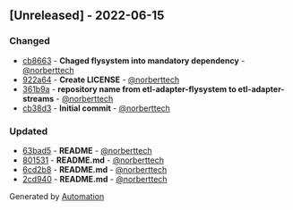 ## [Unreleased] - 2022-06-15

### Changed
- [cb8663](https://github.com/flow-php/etl-adapter-streams/commit/cb86632700d8b6e98d3f5c8a0c4bda8b608e4ce8) - **Chaged flysystem into mandatory dependency** - [@norberttech](https://github.com/norberttech)
- [922a64](https://github.com/flow-php/etl-adapter-streams/commit/922a640b8333e3fb91a767ad2ff6da99ea0df679) - **Create LICENSE** - [@norberttech](https://github.com/norberttech)
- [361b9a](https://github.com/flow-php/etl-adapter-streams/commit/361b9a90e49efbfbdd1140ecf279dcb13efab167) - **repository name from etl-adapter-flysystem to etl-adapter-streams** - [@norberttech](https://github.com/norberttech)
- [cb38d3](https://github.com/flow-php/etl-adapter-streams/commit/cb38d384e8852b3ad6a036e03c84374253ee99ea) - **Initial commit** - [@norberttech](https://github.com/norberttech)

### Updated
- [63bad5](https://github.com/flow-php/etl-adapter-streams/commit/63bad59e9bf9470ea15bd6bb39214174f0a9b610) - **README** - [@norberttech](https://github.com/norberttech)
- [801531](https://github.com/flow-php/etl-adapter-streams/commit/801531186fc8ab465c7b0731d2909ee38df2cf61) - **README.md** - [@norberttech](https://github.com/norberttech)
- [6cd2b8](https://github.com/flow-php/etl-adapter-streams/commit/6cd2b8a6800594559aaf214ececdcba9cf1546f3) - **README.md** - [@norberttech](https://github.com/norberttech)
- [2cd940](https://github.com/flow-php/etl-adapter-streams/commit/2cd9402b0d8d11a27c501bbf67e4d63f75d78e02) - **README.md** - [@norberttech](https://github.com/norberttech)

Generated by [Automation](https://github.com/aeon-php/automation)
